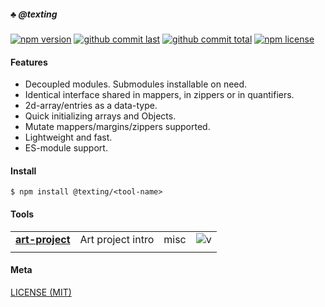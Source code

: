 ##### :clubs: @texting

[![npm version][badge-npm-version]][url-npm]
[![github commit last][badge-github-last-commit]][url-github]
[![github commit total][badge-github-commit-count]][url-github]
[![npm license][badge-npm-license]][url-npm]

[//]: <> (Shields)
[badge-npm-version]: https://flat.badgen.net/npm/v/@texting/art-project
[badge-npm-license]: https://flat.badgen.net/npm/license/@texting/art-project
[badge-github-last-commit]: https://flat.badgen.net/github/last-commit/hoyeungw/texting
[badge-github-commit-count]: https://flat.badgen.net/github/commits/hoyeungw/texting

[//]: <> (Link)
[url-github]: https://github.com/hoyeungw/texting
[url-npm]: https://npmjs.org/package/@texting/art-project

#### Features
- Decoupled modules. Submodules installable on need.
- Identical interface shared in mappers, in zippers or in quantifiers.
- 2d-array/entries as a data-type.
- Quick initializing arrays and Objects.
- Mutate mappers/margins/zippers supported.
- Lightweight and fast.
- ES-module support.

#### Install

```console
$ npm install @texting/<tool-name>
```

#### Tools
|                                                            |                                    |            |                       |
| ---------------------------------------------------------- | ---------------------------------- | ---------- |---------------------- |
| [**art-project**](packages/art-project)                    | Art project intro                  | misc       |![v][art-project-dm]   |
|                                                            |                                    |            |                       |

[//]: <> (Local routes)
[art-project-dm]: https://flat.badgen.net/npm/dm/@texting/art-project

#### Meta
[LICENSE (MIT)](LICENSE)
